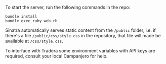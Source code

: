 To start the server, run the following commands in the repo:

    bundle install
    bundle exec ruby web.rb

Sinatra automatically serves static content from the `/public` folder,
i.e. if there's a file `/public/css/style.css` in the repository, that
file will made be available at `/css/style.css`.

To interface with Tradera some environment variables with API keys are
required, consult your local Campanjero for help.
